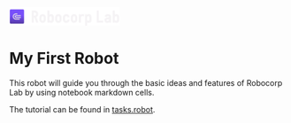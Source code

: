 <img src="images/robocode_lab.png" width="200" style="margin-top:20px">

# My First Robot

This robot will guide you through the basic ideas and features of Robocorp Lab by using notebook markdown cells.

The tutorial can be found in [tasks.robot](./tasks.robot).